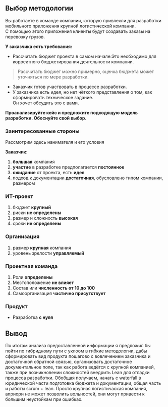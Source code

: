 ## Выбор методологии
Вы работаете в команде компании, которую привлекли для разработки мобильного приложения крупной логистической компании.  
С помощью этого приложения клиенты будут создавать заказы на перевозку грузов.  

**У заказчика есть требования:**
- Рассчитать бюджет проекта в самом начале.Это необходимо для корректного бюджетирования деятельности компании.  
>Рассчитать бюджет можно примерно, оценка бюджета может уточняться по мере разработки.
- Заказчик готов участвовать в процессе разработки.
- У заказчика есть идея, но нет чёткого представления о том, как сформировать техническое задание.  
Он хочет обсудить это с вами.  

**Проанализируйте кейс и предложите подходящую модель разработки. Обоснуйте свой выбор.**
### Заинтересованные стороны
Рассмотрим здесь нанимателя и его условия

**Заказчик:**
1. **большая** компания
2. **участие** в разработке предполагается **постоянное**
3. **ожидание** от проекта, есть **идея**
4. подход к документации **достаточная**, обусловлено типом компании, размером
### ИТ-проект
1. бюджет **крупный**
2. риски **не определены**
3. размер и сложность **высокая**
4. сроки **не определены**
### Организация
1. размер **крупная** компания
2. уровень зрелости **управляемый**
### Проектная команда
1. Роли **определены**
2. Местоположение **не влияет**
3. Состав или **численность от 10 до 100**
4. Самоорганизация **частично присутствует**
### Продукт
- Разработка **с нуля**

## Вывод
По итогам анализа предоставленной информации я предложил бы пойти по гибридному пути с уклоом в гибкие методологии, дабы сформировать вид продукта пошагово с вовлечением заказчика и достаточной обратной связью, организовать достаточное документальное поле, так как работа ведётся с крупной компанией, также при возникновении сложностей внедрить Lean для отладки процесса разработки.
Обобщая получаем, начать с waterfall в юридической части подготовка бюджета и документации, общая часть и работы scrum + lean. 
Просто крупная логистичаская компания, априори не может позволить вольностей, они могут привести к большим неустойкам при ошибках.